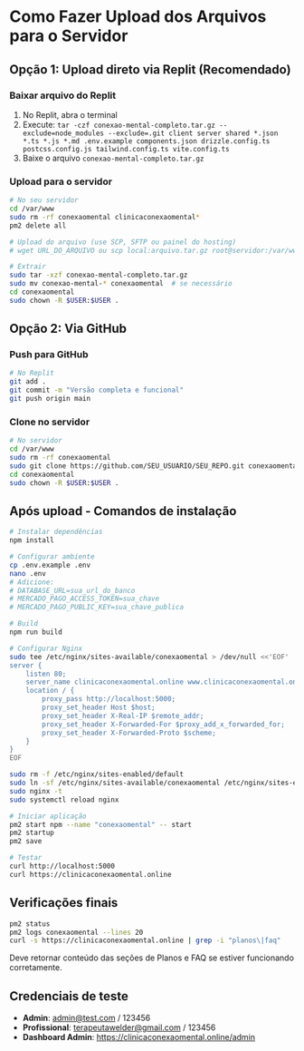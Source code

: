 # Como Fazer Upload dos Arquivos para o Servidor

## Opção 1: Upload direto via Replit (Recomendado)

### Baixar arquivo do Replit
1. No Replit, abra o terminal
2. Execute: `tar -czf conexao-mental-completo.tar.gz --exclude=node_modules --exclude=.git client server shared *.json *.ts *.js *.md .env.example components.json drizzle.config.ts postcss.config.js tailwind.config.ts vite.config.ts`
3. Baixe o arquivo `conexao-mental-completo.tar.gz`

### Upload para o servidor
```bash
# No seu servidor
cd /var/www
sudo rm -rf conexaomental clinicaconexaomental*
pm2 delete all

# Upload do arquivo (use SCP, SFTP ou painel do hosting)
# wget URL_DO_ARQUIVO ou scp local:arquivo.tar.gz root@servidor:/var/www/

# Extrair
sudo tar -xzf conexao-mental-completo.tar.gz
sudo mv conexao-mental-* conexaomental  # se necessário
cd conexaomental
sudo chown -R $USER:$USER .
```

## Opção 2: Via GitHub

### Push para GitHub
```bash
# No Replit
git add .
git commit -m "Versão completa e funcional"
git push origin main
```

### Clone no servidor
```bash
# No servidor
cd /var/www
sudo rm -rf conexaomental
sudo git clone https://github.com/SEU_USUARIO/SEU_REPO.git conexaomental
cd conexaomental
sudo chown -R $USER:$USER .
```

## Após upload - Comandos de instalação

```bash
# Instalar dependências
npm install

# Configurar ambiente
cp .env.example .env
nano .env
# Adicione:
# DATABASE_URL=sua_url_do_banco
# MERCADO_PAGO_ACCESS_TOKEN=sua_chave
# MERCADO_PAGO_PUBLIC_KEY=sua_chave_publica

# Build
npm run build

# Configurar Nginx
sudo tee /etc/nginx/sites-available/conexaomental > /dev/null <<'EOF'
server {
    listen 80;
    server_name clinicaconexaomental.online www.clinicaconexaomental.online;
    location / {
        proxy_pass http://localhost:5000;
        proxy_set_header Host $host;
        proxy_set_header X-Real-IP $remote_addr;
        proxy_set_header X-Forwarded-For $proxy_add_x_forwarded_for;
        proxy_set_header X-Forwarded-Proto $scheme;
    }
}
EOF

sudo rm -f /etc/nginx/sites-enabled/default
sudo ln -sf /etc/nginx/sites-available/conexaomental /etc/nginx/sites-enabled/
sudo nginx -t
sudo systemctl reload nginx

# Iniciar aplicação
pm2 start npm --name "conexaomental" -- start
pm2 startup
pm2 save

# Testar
curl http://localhost:5000
curl https://clinicaconexaomental.online
```

## Verificações finais

```bash
pm2 status
pm2 logs conexaomental --lines 20
curl -s https://clinicaconexaomental.online | grep -i "planos\|faq"
```

Deve retornar conteúdo das seções de Planos e FAQ se estiver funcionando corretamente.

## Credenciais de teste

- **Admin**: admin@test.com / 123456
- **Profissional**: terapeutawelder@gmail.com / 123456
- **Dashboard Admin**: https://clinicaconexaomental.online/admin